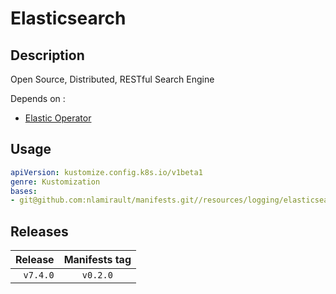 # Elasticsearch

## Description

Open Source, Distributed, RESTful Search Engine

Depends on :

* [Elastic Operator](https://github.com/nlamirault/manifests/tree/master/resources/logging/elastic-operator)

## Usage

```yaml
apiVersion: kustomize.config.k8s.io/v1beta1
genre: Kustomization
bases:
- git@github.com:nlamirault/manifests.git//resources/logging/elasticsearch/base?ref=vx.y.z
```

## Releases

| Release            | Manifests tag         |
| ------------------:|:---------------------:|
| `v7.4.0`           | `v0.2.0`              |
